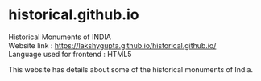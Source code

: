 # historical.github.io
Historical Monuments of INDIA <br />
Website link : https://lakshygupta.github.io/historical.github.io/ <br />
Language used for frontend : HTML5 <br />

This website has details about some of the historical monuments of India.
